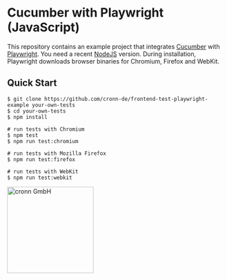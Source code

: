 # Cucumber with Playwright (JavaScript)

This repository contains an example project that integrates [Cucumber](https://cucumber.io/) with [Playwright](https://playwright.dev/).
You need a recent [NodeJS](https://nodejs.org/) version.
During installation, Playwright downloads browser binaries for Chromium, Firefox and WebKit.

## Quick Start

```shell
$ git clone https://github.com/cronn-de/frontend-test-playwright-example your-own-tests
$ cd your-own-tests
$ npm install

# run tests with Chromium
$ npm test
$ npm run test:chromium

# run tests with Mozilla Firefox
$ npm run test:firefox

# run tests with WebKit
$ npm run test:webkit
```

[<img src="https://www.cronn.de/img/logo_name_rgb_1200x630.png" alt="cronn GmbH" width="200"/>](https://www.cronn.de/)
